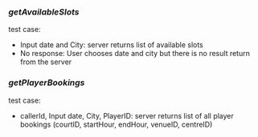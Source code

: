 ### _getAvailableSlots_  
test case:  
- Input date and City: server returns list of available slots  
- No response: User chooses date and city but there is no result return from the server  

### _getPlayerBookings_  
test case:  
- callerId, Input date, City, PlayerID: server returns list of all player bookings (courtID, startHour, endHour, venueID, centreID)
